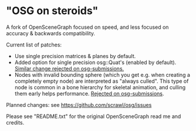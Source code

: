 "OSG on steroids"
=================

A fork of OpenSceneGraph focused on speed, and less focused on accuracy & backwards compatibility.

Current list of patches:

- Use single precision matrices & planes by default.
- Added option for single precision osg::Quat's (enabled by default). [Similar change rejected on osg-submissions.](http://forum.openscenegraph.org/viewtopic.php?t=12953)
- Nodes with invalid bounding sphere (which you get e.g. when creating a completely empty node) are interpreted as "always culled". This type of node is common in a bone hierarchy for skeletal animation, and culling them early helps performance. [Rejected on osg-submissions](http://forum.openscenegraph.org/viewtopic.php?t=15412).

Planned changes: see https://github.com/scrawl/osg/issues

Please see "README.txt" for the original OpenSceneGraph read me and credits.
